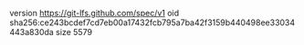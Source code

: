 version https://git-lfs.github.com/spec/v1
oid sha256:ce243bcdef7cd7eb00a17432fcb795a7ba42f3159b440498ee33034443a830da
size 5579
